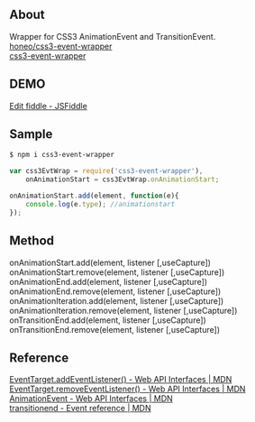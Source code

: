 About
-----
Wrapper for CSS3 AnimationEvent and TransitionEvent.  
[honeo/css3-event-wrapper](https://github.com/honeo/css3-event-wrapper)  
[css3-event-wrapper](https://www.npmjs.com/package/css3-event-wrapper)  

DEMO
-----
[Edit fiddle - JSFiddle](http://jsfiddle.net/e3bxstu5/)

Sample
-----
```bash
$ npm i css3-event-wrapper
```
```js
var css3EvtWrap = require('css3-event-wrapper'),
	onAnimationStart = css3EvtWrap.onAnimationStart;

onAnimationStart.add(element, function(e){
    console.log(e.type); //animationstart
});
```

Method
-----
onAnimationStart.add(element, listener [,useCapture])  
onAnimationStart.remove(element, listener [,useCapture])  
onAnimationEnd.add(element, listener [,useCapture])  
onAnimationEnd.remove(element, listener [,useCapture])  
onAnimationIteration.add(element, listener [,useCapture])  
onAnimationIteration.remove(element, listener [,useCapture])  
onTransitionEnd.add(element, listener [,useCapture])  
onTransitionEnd.remove(element, listener [,useCapture])  

Reference
-----
[EventTarget.addEventListener() - Web API Interfaces | MDN](https://developer.mozilla.org/en-US/docs/Web/API/EventTarget/addEventListener)  
[EventTarget.removeEventListener() - Web API Interfaces | MDN](https://developer.mozilla.org/en-US/docs/Web/API/EventTarget/removeEventListener)  
[AnimationEvent - Web API Interfaces | MDN](https://developer.mozilla.org/en-US/docs/Web/API/AnimationEvent)  
[transitionend - Event reference | MDN](https://developer.mozilla.org/en-US/docs/Web/Events/transitionend)  
